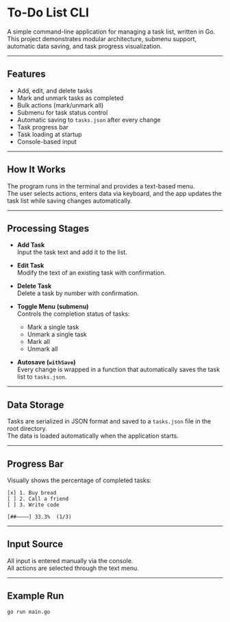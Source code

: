 # To-Do List CLI

A simple command-line application for managing a task list, written in Go.  
This project demonstrates modular architecture, submenu support, automatic data saving, and task progress visualization.

---

## Features

- Add, edit, and delete tasks  
- Mark and unmark tasks as completed  
- Bulk actions (mark/unmark all)  
- Submenu for task status control  
- Automatic saving to `tasks.json` after every change  
- Task progress bar  
- Task loading at startup  
- Console-based input

---

## How It Works

The program runs in the terminal and provides a text-based menu.  
The user selects actions, enters data via keyboard, and the app updates the task list while saving changes automatically.

---

## Processing Stages

- **Add Task**  
  Input the task text and add it to the list.

- **Edit Task**  
  Modify the text of an existing task with confirmation.

- **Delete Task**  
  Delete a task by number with confirmation.

- **Toggle Menu (submenu)**  
  Controls the completion status of tasks:
  - Mark a single task
  - Unmark a single task
  - Mark all
  - Unmark all

- **Autosave (`withSave`)**  
  Every change is wrapped in a function that automatically saves the task list to `tasks.json`.

---

## Data Storage

Tasks are serialized in JSON format and saved to a `tasks.json` file in the root directory.  
The data is loaded automatically when the application starts.

---

## Progress Bar

Visually shows the percentage of completed tasks:
```
[x] 1. Buy bread
[ ] 2. Call a friend
[ ] 3. Write code

[##––––] 33.3%  (1/3)
```
---

## Input Source

All input is entered manually via the console.  
All actions are selected through the text menu.

---

## Example Run

```bash
go run main.go
```